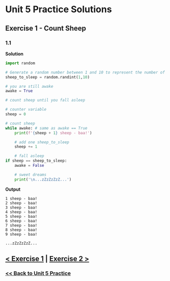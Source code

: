 # Unit 5 Practice Solutions

## Exercise 1 - Count Sheep

### **1.1**

**Solution**

```python
import random

# Generate a random number between 1 and 10 to represent the number of sheep needed to fall asleep.
sheep_to_sleep = random.randint(1,10)

# you are still awake
awake = True

# count sheep until you fall asleep

# counter variable
sheep = 0

# count sheep
while awake: # same as awake == True
    print(f'{sheep + 1} sheep - baa!')

    # add one sheep_to_sleep
    sheep += 1

    # fall asleep
if sheep == sheep_to_sleep:
    awake = False

    # sweet dreams
    print('\n...zZzZzZzZ...')
```

**Output**

    1 sheep - baa!
    2 sheep - baa!
    3 sheep - baa!
    4 sheep - baa!
    5 sheep - baa!
    6 sheep - baa!
    7 sheep - baa!
    8 sheep - baa!
    9 sheep - baa!

    ...zZzZzZzZ...

## [< Exercise 1](../exercise_1.md) | [Exercise 2 >](../exercise_2.md)

### [<< Back to Unit 5 Practice](/practice/unit_5/)
